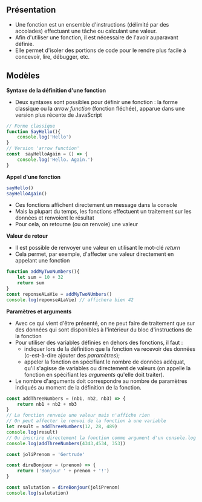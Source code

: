 ## Présentation
- Une fonction est  un ensemble d'instructions (délimité par des accolades) effectuant une tâche ou calculant une valeur. 
- Afin d'utiliser une fonction, il est nécessaire de l'avoir auparavant définie.
- Elle permet d'isoler des portions de code pour le rendre plus facile à concevoir, lire, débugger, etc.
## Modèles
**Syntaxe de la définition d'une fonction**
- Deux syntaxes sont possibles pour définir une fonction : la forme classique ou la *arrow function* (fonction fléchée), apparue dans une version plus récente de JavaScript
```javascript
// Forme classique
function SayHello(){
    console.log('Hello')
}
// Version 'arrow function'
const  sayHelloAgain = () => {
    console.log('Hello. Again.')
}
```
**Appel d'une fonction**
```javascript
sayHello()
sayHelloAgain()
```
- Ces fonctions affichent directement un message dans la console
- Mais la plupart du temps, les fonctions effectuent un traitement sur les données et renvoient le résultat
- Pour cela, on retourne (ou on renvoie) une valeur

**Valeur de retour**
- Il est possible de renvoyer une valeur en utilisant le mot-clé *return*
- Cela permet, par exemple, d'affecter une valeur directement en appelant une fonction
```javascript
function addMyTwoNumbers(){
    let sum = 10 + 32
    return sum
}
const reponseALaVie = addMyTwoNUmbers()
console.log(reponseALaVie) // affichera bien 42
```
**Paramètres et arguments**
- Avec ce qui vient d'être présenté, on ne peut faire de traitement que sur des données qui sont disponibles à l'intérieur du bloc d'instructions de la fonction
- Pour utiliser des variables définies en dehors des fonctions, il faut :
    - indiquer lors de la définition que la fonction va recevoir des données (c-est-à-dire ajouter des *paramètres*);
    - appeler la fonction en spécifiant le nombre de données adéquat, qu'il s'agisse de variables ou directement de valeurs (on appelle la fonction en spécifiant les *arguments* qu'elle doit traiter).
- Le nombre d'arguments doit correspondre au nombre de paramètres indiqués au moment de la définition de la fonction.
```javascript
const addThreeNumbers = (nb1, nb2, nb3) => {
    return nb1 + nb2 + nb3
}
// La fonction renvoie une valeur mais n'affiche rien
// On peut affecter le renvoi de la fonction à une variable
let result = addThreeNumbers(12, 28, 489)
console.log(result)
// Ou inscrire directement la fonction comme argument d'un console.log
console.log(addThreeNumbers(4343,4534, 353))

const joliPrenom = 'Gertrude'

const direBonjour = (prenom) => {
    return ('Bonjour ' + prenom + '!')
}

const salutation = direBonjour(joliPrenom)
console.log(salutation)
```


